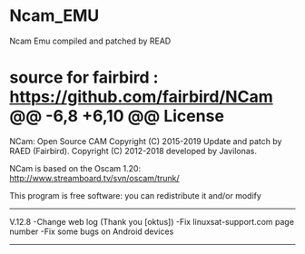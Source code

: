 # Ncam_EMU
Ncam Emu compiled and patched by READ

 source for fairbird : https://github.com/fairbird/NCam
 @@ -6,8 +6,10 @@ License
=========================
NCam: Open Source CAM
Copyright (C) 2015-2019 Update and patch by RAED (Fairbird).
Copyright (C) 2012-2018 developed by Javilonas.

NCam is based on the Oscam 1.20: http://www.streamboard.tv/svn/oscam/trunk/

This program is free software: you can redistribute it and/or modify
******************************************************************************
V.12.8
-Change web log (Thank you [oktus])
-Fix linuxsat-support.com page number
-Fix some bugs on Android devices
*******************************************